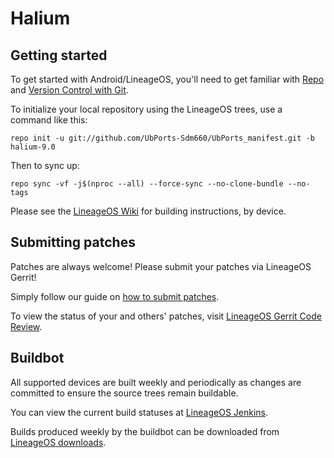 Halium 
===========

Getting started
---------------

To get started with Android/LineageOS, you'll need to get
familiar with [Repo](https://source.android.com/source/using-repo.html) and [Version Control with Git](https://source.android.com/source/version-control.html).

To initialize your local repository using the LineageOS trees, use a command like this:
```
repo init -u git://github.com/UbPorts-Sdm660/UbPorts_manifest.git -b halium-9.0
```
Then to sync up:
```
repo sync -vf -j$(nproc --all) --force-sync --no-clone-bundle --no-tags
```
Please see the [LineageOS Wiki](https://wiki.lineageos.org/) for building instructions, by device.


Submitting patches
------------------
Patches are always welcome! Please submit your patches via LineageOS Gerrit!

Simply follow our guide on [how to submit patches](https://wiki.lineageos.org/submitting-patch-howto.html).

To view the status of your and others' patches, visit [LineageOS Gerrit Code Review](https://review.lineageos.org/).


Buildbot
--------

All supported devices are built weekly and periodically as changes are committed to ensure the source trees remain buildable.

You can view the current build statuses at [LineageOS Jenkins](https://jenkins.lineageos.org/).

Builds produced weekly by the buildbot can be downloaded from [LineageOS downloads](https://download.lineageos.org/).
